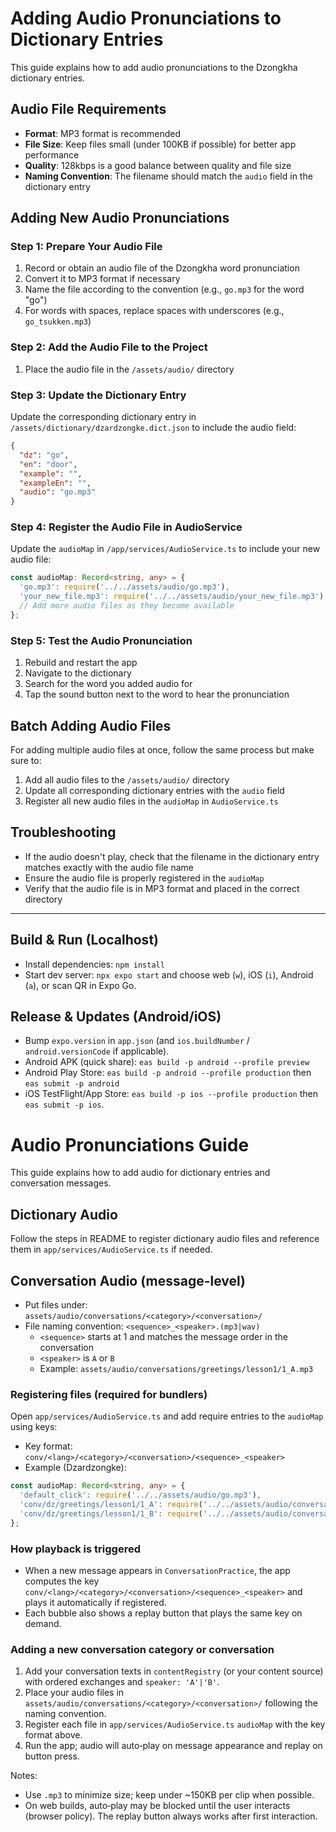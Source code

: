 # Adding Audio Pronunciations to Dictionary Entries

This guide explains how to add audio pronunciations to the Dzongkha dictionary entries.

## Audio File Requirements

- **Format**: MP3 format is recommended
- **File Size**: Keep files small (under 100KB if possible) for better app performance
- **Quality**: 128kbps is a good balance between quality and file size
- **Naming Convention**: The filename should match the `audio` field in the dictionary entry

## Adding New Audio Pronunciations

### Step 1: Prepare Your Audio File

1. Record or obtain an audio file of the Dzongkha word pronunciation
2. Convert it to MP3 format if necessary
3. Name the file according to the convention (e.g., `go.mp3` for the word "go")
4. For words with spaces, replace spaces with underscores (e.g., `go_tsukken.mp3`)

### Step 2: Add the Audio File to the Project

1. Place the audio file in the `/assets/audio/` directory

### Step 3: Update the Dictionary Entry

Update the corresponding dictionary entry in `/assets/dictionary/dzardzongke.dict.json` to include the audio field:

```json
{
  "dz": "go",
  "en": "door",
  "example": "",
  "exampleEn": "",
  "audio": "go.mp3"
}
```

### Step 4: Register the Audio File in AudioService

Update the `audioMap` in `/app/services/AudioService.ts` to include your new audio file:

```typescript
const audioMap: Record<string, any> = {
  'go.mp3': require('../../assets/audio/go.mp3'),
  'your_new_file.mp3': require('../../assets/audio/your_new_file.mp3'),
  // Add more audio files as they become available
};
```

### Step 5: Test the Audio Pronunciation

1. Rebuild and restart the app
2. Navigate to the dictionary
3. Search for the word you added audio for
4. Tap the sound button next to the word to hear the pronunciation

## Batch Adding Audio Files

For adding multiple audio files at once, follow the same process but make sure to:

1. Add all audio files to the `/assets/audio/` directory
2. Update all corresponding dictionary entries with the `audio` field
3. Register all new audio files in the `audioMap` in `AudioService.ts`

## Troubleshooting

- If the audio doesn't play, check that the filename in the dictionary entry matches exactly with the audio file name
- Ensure the audio file is properly registered in the `audioMap`
- Verify that the audio file is in MP3 format and placed in the correct directory

---

## Build & Run (Localhost)

- Install dependencies: `npm install`
- Start dev server: `npx expo start` and choose web (`w`), iOS (`i`), Android (`a`), or scan QR in Expo Go.

## Release & Updates (Android/iOS)

- Bump `expo.version` in `app.json` (and `ios.buildNumber` / `android.versionCode` if applicable).
- Android APK (quick share): `eas build -p android --profile preview`
- Android Play Store: `eas build -p android --profile production` then `eas submit -p android`
- iOS TestFlight/App Store: `eas build -p ios --profile production` then `eas submit -p ios`.

# Audio Pronunciations Guide

This guide explains how to add audio for dictionary entries and conversation messages.

## Dictionary Audio

Follow the steps in README to register dictionary audio files and reference them in `app/services/AudioService.ts` if needed.

## Conversation Audio (message-level)

- Put files under: `assets/audio/conversations/<category>/<conversation>/`
- File naming convention: `<sequence>_<speaker>.(mp3|wav)`
  - `<sequence>` starts at 1 and matches the message order in the conversation
  - `<speaker>` is `A` or `B`
  - Example: `assets/audio/conversations/greetings/lesson1/1_A.mp3`

### Registering files (required for bundlers)

Open `app/services/AudioService.ts` and add require entries to the `audioMap` using keys:
- Key format: `conv/<lang>/<category>/<conversation>/<sequence>_<speaker>`
- Example (Dzardzongke):
```ts
const audioMap: Record<string, any> = {
  'default_click': require('../../assets/audio/go.mp3'),
  'conv/dz/greetings/lesson1/1_A': require('../../assets/audio/conversations/greetings/lesson1/1_A.mp3'),
  'conv/dz/greetings/lesson1/1_B': require('../../assets/audio/conversations/greetings/lesson1/1_B.mp3'),
};
```

### How playback is triggered

- When a new message appears in `ConversationPractice`, the app computes the key
  `conv/<lang>/<category>/<conversation>/<sequence>_<speaker>` and plays it automatically if registered.
- Each bubble also shows a replay button that plays the same key on demand.

### Adding a new conversation category or conversation

1. Add your conversation texts in `contentRegistry` (or your content source) with ordered exchanges and `speaker: 'A'|'B'`.
2. Place your audio files in `assets/audio/conversations/<category>/<conversation>/` following the naming convention.
3. Register each file in `app/services/AudioService.ts` `audioMap` with the key format above.
4. Run the app; audio will auto‑play on message appearance and replay on button press.

Notes:
- Use `.mp3` to minimize size; keep under ~150KB per clip when possible.
- On web builds, auto‑play may be blocked until the user interacts (browser policy). The replay button always works after first interaction.
